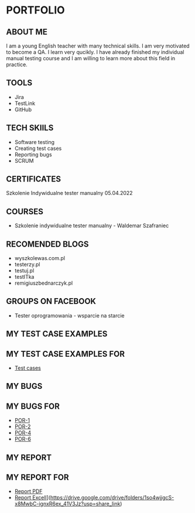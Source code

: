 # PORTFOLIO
## ABOUT ME
I am a young English teacher with many technical skills. I am very motivated to become a QA. I learn very qucikly. I have already finished my individual manual testing course and I am willing to learn more about this field in practice.
## TOOLS
* Jira
* TestLink
* GitHub
## TECH SKIILS
* Software testing
* Creating test cases
* Reporting bugs
* SCRUM
## CERTIFICATES
Szkolenie Indywidualne tester manualny 05.04.2022
## COURSES
* Szkolenie indywidualne tester manualny - Waldemar Szafraniec
## RECOMENDED BLOGS
* wyszkolewas.com.pl
* testerzy.pl
* testuj.pl
* testITka
* remigiuszbednarczyk.pl
## GROUPS ON FACEBOOK
* Tester oprogramowania - wsparcie na starcie
## MY TEST CASE EXAMPLES
## MY TEST CASE EXAMPLES FOR 
* [Test cases](https://drive.google.com/drive/folders/1OUv0CiNz40kR1wmf1Ejh8S6U7Su9ycBm?usp=share_link)
## MY BUGS
## MY BUGS FOR 
* [POR-1](https://drive.google.com/drive/folders/10xZg7Q6AelcHaFhw2xswtrMXvFZ9NX2b?usp=share_link)
* [POR-2](https://drive.google.com/drive/folders/1HsBhkBZ3KKcJ9GfkFMwm42gbDxib7uSw?usp=share_link)
* [POR-4](https://drive.google.com/drive/folders/1NQh41EFM0AKM7coA0bs3SPKnpNsJ1Iu4?usp=share_link)
* [POR-6](https://drive.google.com/drive/folders/1OUv0CiNz40kR1wmf1Ejh8S6U7Su9ycBm?usp=share_link)

## MY REPORT
## MY REPORT FOR 
* [Report PDF](https://drive.google.com/drive/folders/1WS8qxFLxJBNfPIyRj5q_eTaXdA4hW0a9?usp=share_link)
* [Report Excell](https://drive.google.com/drive/folders/11okbWYiZVjtSpmY_t0u25fszmdMP02em?usp=share_link)](https://drive.google.com/drive/folders/1so4wjjgcS-x8MwbC-ignxR6ex_41V3Jz?usp=share_link)
